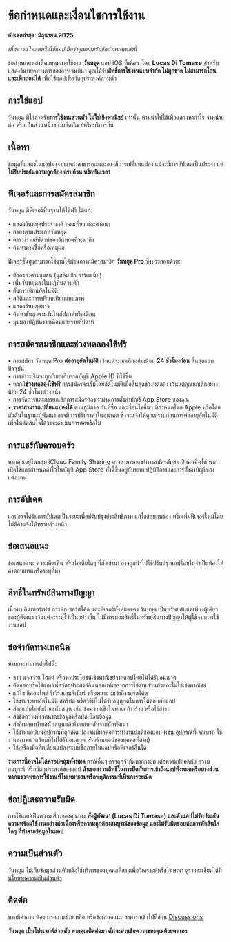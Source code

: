 # ข้อกำหนดและเงื่อนไขการใช้งาน  
  
**อัปเดตล่าสุด: มิถุนายน 2025**  
  
*เมื่อดาวน์โหลดหรือใช้แอป ถือว่าคุณยอมรับข้อกำหนดเหล่านี้*  
  
ข้อกำหนดเหล่านี้ควบคุมการใช้งาน **วันหยุด** แอป iOS ที่พัฒนาโดย **Lucas Di Tomase** สำหรับแสดงวันหยุดทางการของอาร์เจนตินา คุณได้รับ**สิทธิ์การใช้งานแบบจำกัด ไม่ผูกขาด ไม่สามารถโอน และเพิกถอนได้** เพื่อใช้แอปเพื่อวัตถุประสงค์ส่วนตัว  
  
## การใช้แอป  
  
วันหยุด มีไว้สำหรับ**การใช้งานส่วนตัว ไม่ใช่เชิงพาณิชย์** เท่านั้น ห้ามนำไปใช้เพื่อแสวงหากำไร จำหน่ายต่อ หรือเป็นส่วนหนึ่งของผลิตภัณฑ์หรือบริการอื่น  
  
## เนื้อหา  
  
ข้อมูลที่แสดงในแอปมาจากแหล่งสาธารณะและอาจมีการเปลี่ยนแปลง แม้จะมีการอัปเดตเป็นประจำ แต่**ไม่รับประกันความถูกต้อง ครบถ้วน หรือทันเวลา**  
  
## ฟีเจอร์และการสมัครสมาชิก  
  
วันหยุด มีฟีเจอร์พื้นฐานให้ใช้ฟรี ได้แก่:  
  
• แสดงวันหยุดประจำชาติ ท่องเที่ยว และศาสนา  
• กรองตามประเภทวันหยุด  
• ตารางรายสัปดาห์ของวันหยุดที่จะมาถึง  
• ค้นหาตามชื่อหรือเหตุผล  
  
ฟีเจอร์ขั้นสูงสามารถใช้งานได้ผ่านการสมัครสมาชิก **วันหยุด Pro** ซึ่งประกอบด้วย:  
  
• ตัวกรองตามชุมชน (มุสลิม ยิว อาร์เมเนีย)  
• เพิ่มวันหยุดลงในปฏิทินส่วนตัว  
• ตั้งการเตือนอัตโนมัติ  
• สถิติและการเปรียบเทียบแบบภาพ  
• แสดงวันหยุดยาว  
• ค้นหาขั้นสูงตามวันในสัปดาห์หรือเดือน  
• มุมมองปฏิทินรายเดือนและรายสัปดาห์  
  
## การสมัครสมาชิกและช่วงทดลองใช้ฟรี  
  
• การสมัคร วันหยุด Pro **ต่ออายุอัตโนมัติ** เว้นแต่จะยกเลิกอย่างน้อย **24 ชั่วโมงก่อน** สิ้นสุดรอบปัจจุบัน  
• การชำระเงินจะถูกเรียกเก็บจากบัญชี Apple ID ที่ใช้ซื้อ  
• หากมี**ช่วงทดลองใช้ฟรี** การสมัครจะเริ่มโดยอัตโนมัติเมื่อสิ้นสุดช่วงทดลอง เว้นแต่คุณยกเลิกอย่างน้อย 24 ชั่วโมงล่วงหน้า  
• การจัดการและการยกเลิกการสมัครต้องทำผ่านการตั้งค่าบัญชี App Store ของคุณ  
• **ราคาสามารถเปลี่ยนแปลงได้** ตามภูมิภาค วันที่ซื้อ และเงื่อนไขอื่นๆ ที่กำหนดโดย Apple หรือโดยตัวฉันในฐานะผู้พัฒนา อาจมีการปรับราคาในอนาคต ซึ่งจะแจ้งให้คุณทราบก่อนการต่ออายุอัตโนมัติเพื่อให้ตัดสินใจได้ว่าจะดำเนินการต่อหรือไม่  
  
## การแชร์กับครอบครัว  
  
หากคุณอยู่ในกลุ่ม iCloud Family Sharing อาจสามารถแชร์การสมัครกับสมาชิกคนอื่นได้ หากเปิดใช้และกำหนดค่าไว้ในบัญชี App Store ทั้งนี้ขึ้นอยู่กับระบบปฏิบัติการและการตั้งค่าบัญชีของแต่ละคน  
  
## การอัปเดต  
  
แอปอาจได้รับการอัปเดตเป็นระยะเพื่อปรับปรุงประสิทธิภาพ แก้ไขข้อบกพร่อง หรือเพิ่มฟีเจอร์ใหม่โดยไม่ต้องแจ้งให้ทราบล่วงหน้า  
  
## ข้อเสนอแนะ  
  
ข้อเสนอแนะ ความคิดเห็น หรือไอเดียใดๆ ที่ส่งเข้ามา อาจถูกนำไปใช้ปรับปรุงแอปโดยไม่จำเป็นต้องให้ค่าตอบแทนหรือระบุที่มา  
  
## สิทธิ์ในทรัพย์สินทางปัญญา  
  
เนื้อหา อินเทอร์เฟซ กราฟิก ซอร์สโค้ด และฟีเจอร์ทั้งหมดของ วันหยุด เป็นทรัพย์สินแต่เพียงผู้เดียวของผู้พัฒนา เว้นแต่จะระบุไว้เป็นอย่างอื่น ไม่มีการมอบสิทธิ์ในทรัพย์สินทางปัญญาให้ผู้ใช้จากการใช้งานแอป  
  
## ข้อจำกัดทางเทคนิค  
  
ห้ามกระทำการต่อไปนี้:  
  
• ขาย แจกจ่าย โฮสต์ หรือหาประโยชน์เชิงพาณิชย์จากแอปโดยไม่ได้รับอนุญาต  
• คัดลอกหรือใช้แอปเพื่อวัตถุประสงค์อื่นนอกเหนือจากการใช้งานส่วนตัวและไม่ใช่เชิงพาณิชย์  
• แก้ไข ดิคอมไพล์ รีเวิร์สเอนจิเนียร์ หรือพยายามเข้าถึงซอร์สโค้ด  
• ใช้งานระบบอัตโนมัติ สคริปต์ หรือวิธีที่ไม่ได้รับอนุญาตในการโต้ตอบกับแอป  
• ส่งสแปมไปยังฝ่ายสนับสนุน เช่น ข้อความเชิงโฆษณา ก้าวร้าว หรือไร้สาระ  
• ส่งข้อความที่เจตนาละข้อมูลหรือบิดเบือนข้อมูล  
• ส่งอีเมลหาฝ่ายสนับสนุนแล้วไม่ตอบกลับจากนักพัฒนา  
• ใช้งานแอปบนอุปกรณ์ที่ถูกดัดแปลงจนมีผลต่อการทำงานปกติของแอป (เช่น อุปกรณ์ที่เจลเบรก ใช้งานสภาพแวดล้อมที่ไม่ได้รับอนุญาต หรือร้านแอปของบุคคลที่สาม)  
• ใช้เครื่องมือที่เปลี่ยนแปลงระบบซื้อภายในแอปหรือฟีเจอร์อื่นใด  
  
**รายการนี้อาจไม่ได้ครอบคลุมทั้งหมด** กรณีอื่นๆ อาจถูกจำกัดหากกระทบต่อความปลอดภัย ความสมบูรณ์ หรือวัตถุประสงค์ของแอป **ฉันขอสงวนสิทธิ์ในการปิดกั้นการเข้าถึงแอปทั้งหมดหรือบางส่วน หากตรวจพบการใช้งานที่ไม่เหมาะสมหรือพฤติกรรมที่เป็นการละเมิด**  
  
## ข้อปฏิเสธความรับผิด  
  
การใช้แอปเป็นความเสี่ยงของคุณเอง **ทั้งผู้พัฒนา (Lucas Di Tomase) และตัวแอปไม่รับประกันความพร้อมใช้งานอย่างต่อเนื่องหรือความถูกต้องสมบูรณ์ของข้อมูล และไม่รับผิดชอบต่อการตัดสินใจใดๆ ที่ทำจากข้อมูลในแอป**  
  
## ความเป็นส่วนตัว  
  
วันหยุด ไม่เก็บข้อมูลส่วนตัวหรือใช้บริการของบุคคลที่สามเพื่อวิเคราะห์หรือโฆษณา ดูรายละเอียดได้ที่ [นโยบายความเป็นส่วนตัว](https://lucasditomase.github.io/feriados/th/privacy-policy)  
  
## ติดต่อ  
  
หากมีคำถาม ต้องการความช่วยเหลือ หรือข้อเสนอแนะ สามารถเข้าไปที่ส่วน [Discussions](https://github.com/lucasditomase/feriados/discussions)  
  
**วันหยุด เป็นโปรเจกต์ส่วนตัว หากคุณติดต่อมา ฉันจะอ่านข้อความของคุณด้วยตนเอง**  
